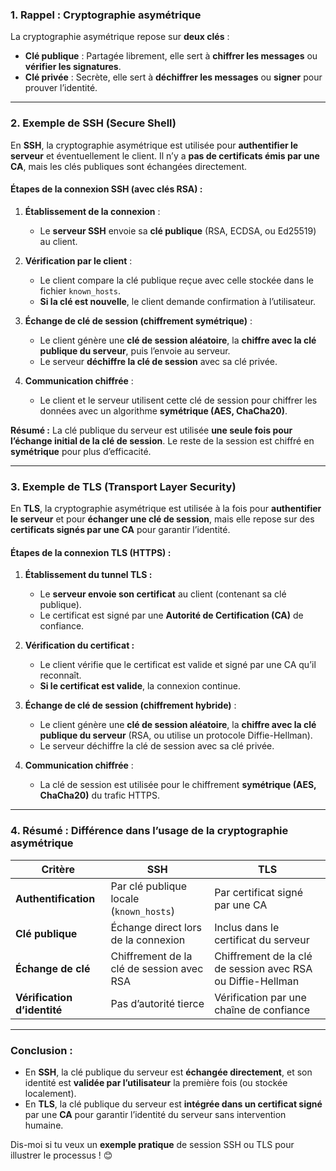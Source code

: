 ### 1. Rappel : Cryptographie asymétrique
La cryptographie asymétrique repose sur **deux clés** :  
- **Clé publique** : Partagée librement, elle sert à **chiffrer les messages** ou **vérifier les signatures**.  
- **Clé privée** : Secrète, elle sert à **déchiffrer les messages** ou **signer** pour prouver l’identité.  

---

### 2. Exemple de SSH (Secure Shell)
En **SSH**, la cryptographie asymétrique est utilisée pour **authentifier le serveur** et éventuellement le client. Il n’y a **pas de certificats émis par une CA**, mais les clés publiques sont échangées directement.

#### **Étapes de la connexion SSH (avec clés RSA) :**  

1. **Établissement de la connexion** :  
   - Le **serveur SSH** envoie sa **clé publique** (RSA, ECDSA, ou Ed25519) au client.  

2. **Vérification par le client** :  
   - Le client compare la clé publique reçue avec celle stockée dans le fichier `known_hosts`.  
   - **Si la clé est nouvelle**, le client demande confirmation à l’utilisateur.  

3. **Échange de clé de session (chiffrement symétrique)** :  
   - Le client génère une **clé de session aléatoire**, la **chiffre avec la clé publique du serveur**, puis l’envoie au serveur.  
   - Le serveur **déchiffre la clé de session** avec sa clé privée.  

4. **Communication chiffrée** :  
   - Le client et le serveur utilisent cette clé de session pour chiffrer les données avec un algorithme **symétrique (AES, ChaCha20)**.  

**Résumé :** La clé publique du serveur est utilisée **une seule fois pour l’échange initial de la clé de session**. Le reste de la session est chiffré en **symétrique** pour plus d’efficacité.

---

### 3. Exemple de TLS (Transport Layer Security)
En **TLS**, la cryptographie asymétrique est utilisée à la fois pour **authentifier le serveur** et pour **échanger une clé de session**, mais elle repose sur des **certificats signés par une CA** pour garantir l’identité.

#### **Étapes de la connexion TLS (HTTPS) :**  

1. **Établissement du tunnel TLS :**  
   - Le **serveur envoie son certificat** au client (contenant sa clé publique).  
   - Le certificat est signé par une **Autorité de Certification (CA)** de confiance.  

2. **Vérification du certificat :**  
   - Le client vérifie que le certificat est valide et signé par une CA qu’il reconnaît.  
   - **Si le certificat est valide**, la connexion continue.  

3. **Échange de clé de session (chiffrement hybride)** :  
   - Le client génère une **clé de session aléatoire**, la **chiffre avec la clé publique du serveur** (RSA, ou utilise un protocole Diffie-Hellman).  
   - Le serveur déchiffre la clé de session avec sa clé privée.  

4. **Communication chiffrée** :  
   - La clé de session est utilisée pour le chiffrement **symétrique (AES, ChaCha20)** du trafic HTTPS.  

---

### 4. Résumé : Différence dans l’usage de la cryptographie asymétrique

| **Critère**             | **SSH**                                      | **TLS**                                    |
|-------------------------|----------------------------------------------|--------------------------------------------|
| **Authentification**     | Par clé publique locale (`known_hosts`)      | Par certificat signé par une CA            |
| **Clé publique**         | Échange direct lors de la connexion          | Inclus dans le certificat du serveur       |
| **Échange de clé**       | Chiffrement de la clé de session avec RSA   | Chiffrement de la clé de session avec RSA ou Diffie-Hellman |
| **Vérification d’identité** | Pas d’autorité tierce                     | Vérification par une chaîne de confiance   |

---

### Conclusion :  
- En **SSH**, la clé publique du serveur est **échangée directement**, et son identité est **validée par l’utilisateur** la première fois (ou stockée localement).  
- En **TLS**, la clé publique du serveur est **intégrée dans un certificat signé** par une **CA** pour garantir l’identité du serveur sans intervention humaine.  

Dis-moi si tu veux un **exemple pratique** de session SSH ou TLS pour illustrer le processus ! 😊

